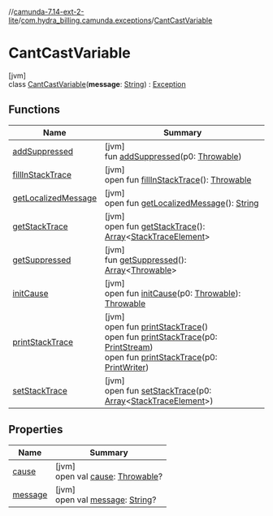 //[camunda-7.14-ext-2-lite](../../../index.md)/[com.hydra_billing.camunda.exceptions](../index.md)/[CantCastVariable](index.md)

# CantCastVariable

[jvm]\
class [CantCastVariable](index.md)(**message**: [String](https://kotlinlang.org/api/latest/jvm/stdlib/kotlin/-string/index.html)) : [Exception](https://docs.oracle.com/javase/8/docs/api/java/lang/Exception.html)

## Functions

| Name | Summary |
|---|---|
| [addSuppressed](../-connection-exception/index.md#282858770%2FFunctions%2F1491905362) | [jvm]<br>fun [addSuppressed](../-connection-exception/index.md#282858770%2FFunctions%2F1491905362)(p0: [Throwable](https://kotlinlang.org/api/latest/jvm/stdlib/kotlin/-throwable/index.html)) |
| [fillInStackTrace](../-connection-exception/index.md#-1102069925%2FFunctions%2F1491905362) | [jvm]<br>open fun [fillInStackTrace](../-connection-exception/index.md#-1102069925%2FFunctions%2F1491905362)(): [Throwable](https://kotlinlang.org/api/latest/jvm/stdlib/kotlin/-throwable/index.html) |
| [getLocalizedMessage](../-connection-exception/index.md#1043865560%2FFunctions%2F1491905362) | [jvm]<br>open fun [getLocalizedMessage](../-connection-exception/index.md#1043865560%2FFunctions%2F1491905362)(): [String](https://kotlinlang.org/api/latest/jvm/stdlib/kotlin/-string/index.html) |
| [getStackTrace](../-connection-exception/index.md#2050903719%2FFunctions%2F1491905362) | [jvm]<br>open fun [getStackTrace](../-connection-exception/index.md#2050903719%2FFunctions%2F1491905362)(): [Array](https://kotlinlang.org/api/latest/jvm/stdlib/kotlin/-array/index.html)<[StackTraceElement](https://docs.oracle.com/javase/8/docs/api/java/lang/StackTraceElement.html)> |
| [getSuppressed](../-connection-exception/index.md#672492560%2FFunctions%2F1491905362) | [jvm]<br>fun [getSuppressed](../-connection-exception/index.md#672492560%2FFunctions%2F1491905362)(): [Array](https://kotlinlang.org/api/latest/jvm/stdlib/kotlin/-array/index.html)<[Throwable](https://kotlinlang.org/api/latest/jvm/stdlib/kotlin/-throwable/index.html)> |
| [initCause](../-connection-exception/index.md#-418225042%2FFunctions%2F1491905362) | [jvm]<br>open fun [initCause](../-connection-exception/index.md#-418225042%2FFunctions%2F1491905362)(p0: [Throwable](https://kotlinlang.org/api/latest/jvm/stdlib/kotlin/-throwable/index.html)): [Throwable](https://kotlinlang.org/api/latest/jvm/stdlib/kotlin/-throwable/index.html) |
| [printStackTrace](../-connection-exception/index.md#-1769529168%2FFunctions%2F1491905362) | [jvm]<br>open fun [printStackTrace](../-connection-exception/index.md#-1769529168%2FFunctions%2F1491905362)()<br>open fun [printStackTrace](../-connection-exception/index.md#1841853697%2FFunctions%2F1491905362)(p0: [PrintStream](https://docs.oracle.com/javase/8/docs/api/java/io/PrintStream.html))<br>open fun [printStackTrace](../-connection-exception/index.md#1175535278%2FFunctions%2F1491905362)(p0: [PrintWriter](https://docs.oracle.com/javase/8/docs/api/java/io/PrintWriter.html)) |
| [setStackTrace](../-connection-exception/index.md#2135801318%2FFunctions%2F1491905362) | [jvm]<br>open fun [setStackTrace](../-connection-exception/index.md#2135801318%2FFunctions%2F1491905362)(p0: [Array](https://kotlinlang.org/api/latest/jvm/stdlib/kotlin/-array/index.html)<[StackTraceElement](https://docs.oracle.com/javase/8/docs/api/java/lang/StackTraceElement.html)>) |

## Properties

| Name | Summary |
|---|---|
| [cause](index.md#-1189747009%2FProperties%2F1491905362) | [jvm]<br>open val [cause](index.md#-1189747009%2FProperties%2F1491905362): [Throwable](https://kotlinlang.org/api/latest/jvm/stdlib/kotlin/-throwable/index.html)? |
| [message](index.md#-1915428319%2FProperties%2F1491905362) | [jvm]<br>open val [message](index.md#-1915428319%2FProperties%2F1491905362): [String](https://kotlinlang.org/api/latest/jvm/stdlib/kotlin/-string/index.html)? |

